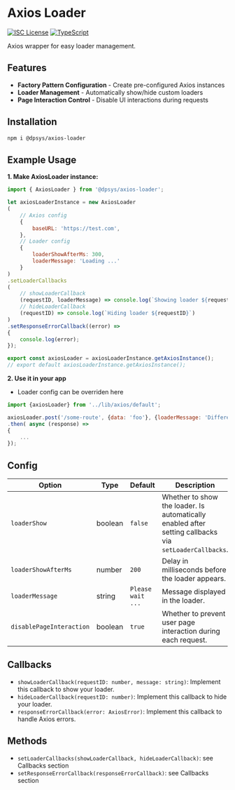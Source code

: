 # Axios Loader

[![ISC License](https://img.shields.io/badge/License-ISC-blue.svg)](https://opensource.org/licenses/ISC)
[![TypeScript](https://img.shields.io/badge/%3C%2F%3E-TypeScript-%230074c1.svg)](https://www.typescriptlang.org/)

Axios wrapper for easy loader management.

## Features

- **Factory Pattern Configuration** - Create pre-configured Axios instances
- **Loader Management** - Automatically show/hide custom loaders
- **Page Interaction Control** - Disable UI interactions during requests

## Installation

```bash
npm i @dpsys/axios-loader
```

## Example Usage
**1. Make AxiosLoader instance:**
```js
import { AxiosLoader } from '@dpsys/axios-loader';

let axiosLoaderInstance = new AxiosLoader
(
	// Axios config
	{
		baseURL: 'https://test.com',
	},
	// Loader config
	{
		loaderShowAfterMs: 300, 
		loaderMessage: 'Loading ...'
	}
)
.setLoaderCallbacks
(
	// showLoaderCallback
    (requestID, loaderMessage) => console.log(`Showing loader ${requestID} with message: ${loaderMessage}`),
	// hideLoaderCallback
    (requestID) => console.log(`Hiding loader ${requestID}`)
)
.setResponseErrorCallback((error) =>
{
	console.log(error);
});

export const axiosLoader = axiosLoaderInstance.getAxiosInstance();
// export default axiosLoaderInstance.getAxiosInstance();
```

**2. Use it in your app**
- Loader config can be overriden here
```js
import {axiosLoader} from '../lib/axios/default';

axiosLoader.post('/some-route', {data: 'foo'}, {loaderMessage: 'Different loader message...', disablePageInteraction: false, loaderShow: false});
.then( async (response) =>
{
	...
});
```

## Config

| Option                   | Type    | Default           | Description                                                                   |
|--------------------------|---------|-------------------|-------------------------------------------------------------------------------|
| `loaderShow`             | boolean | `false`           | Whether to show the loader. Is automatically enabled after setting callbacks via `setLoaderCallbacks`. |
| `loaderShowAfterMs`      | number  | `200`             | Delay in milliseconds before the loader appears.                            |
| `loaderMessage`          | string  | `Please wait ...` | Message displayed in the loader.                                             |
| `disablePageInteraction` | boolean | `true`            | Whether to prevent user page interaction during each request.                |

## Callbacks
- `showLoaderCallback(requestID: number, message: string)`: Implement this callback to show your loader.
- `hideLoaderCallback(requestID: number)`: Implement this callback to hide your loader.
- `responseErrorCallback(error: AxiosError)`: Implement this callback to handle Axios errors.

## Methods
- `setLoaderCallbacks(showLoaderCallback, hideLoaderCallback)`: see Callbacks section 
- `setResponseErrorCallback(responseErrorCallback)`: see Callbacks section